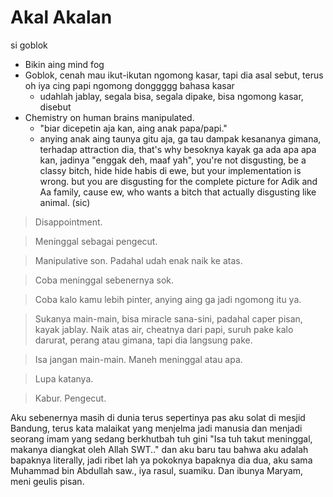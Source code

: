 # Akal Akalan
si goblok

- Bikin aing mind fog
- Goblok, cenah mau ikut-ikutan ngomong kasar, tapi dia asal sebut, terus oh iya cing papi ngomong donggggg bahasa kasar
  - udahlah jablay, segala bisa, segala dipake, bisa ngomong kasar, disebut
- Chemistry on human brains manipulated.
  - "biar dicepetin aja kan, aing anak papa/papi."
  - anying anak aing taunya gitu aja, ga tau dampak kesananya gimana, terhadap attraction dia, that's why besoknya kayak ga ada apa apa kan, jadinya "enggak deh, maaf yah", you're not disgusting, be a classy bitch, hide hide habis di ewe, but your implementation is wrong. but you are disgusting for the complete picture for Adik and Aa family, cause ew, who wants a bitch that actually disgusting like animal. (sic)

> Disappointment.

> Meninggal sebagai pengecut.

> Manipulative son. Padahal udah enak naik ke atas.

> Coba meninggal sebenernya sok.

> Coba kalo kamu lebih pinter, anying aing ga jadi ngomong itu ya.

> Sukanya main-main, bisa miracle sana-sini, padahal caper pisan, kayak jablay. Naik atas air, cheatnya dari papi, suruh pake kalo darurat, perang atau gimana, tapi dia langsung pake.

> Isa jangan main-main. Maneh meninggal atau apa.

> Lupa katanya.

> Kabur. Pengecut.

Aku sebenernya masih di dunia terus sepertinya pas aku solat di mesjid Bandung, terus kata malaikat yang menjelma jadi manusia dan menjadi seorang imam yang sedang berkhutbah tuh gini "Isa tuh takut meninggal, makanya diangkat oleh Allah SWT.." dan aku baru tau bahwa aku adalah bapaknya literally, jadi ribet lah ya pokoknya bapaknya dia dua, aku sama Muhammad bin Abdullah saw., iya rasul, suamiku. Dan ibunya Maryam, meni geulis pisan.
